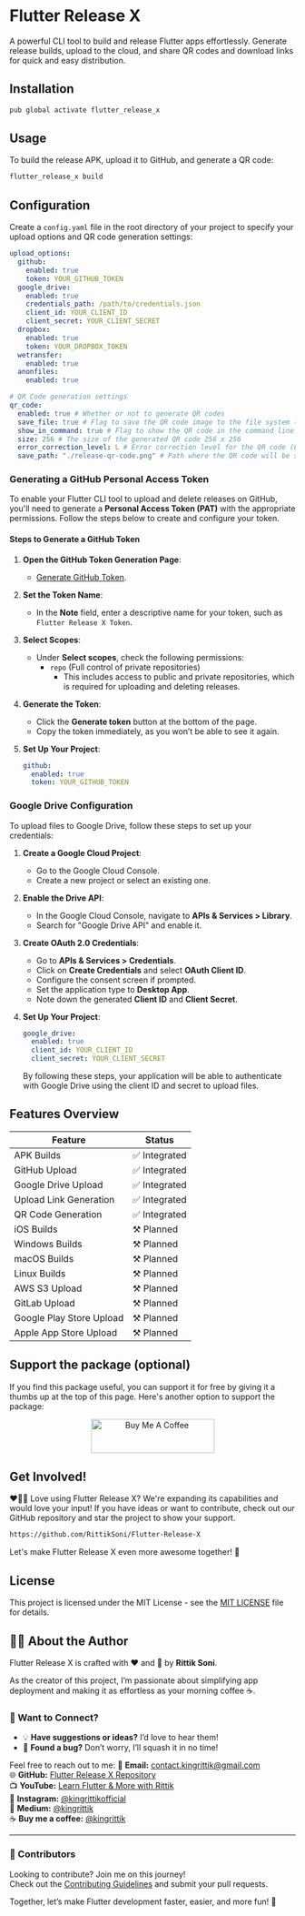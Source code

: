 # Flutter Release X

A powerful CLI tool to build and release Flutter apps effortlessly. Generate release builds, upload to the cloud, and share QR codes and download links for quick and easy distribution.

## Installation

```bash
pub global activate flutter_release_x
```

## Usage

To build the release APK, upload it to GitHub, and generate a QR code:

```bash
flutter_release_x build
```

## Configuration

Create a `config.yaml` file in the root directory of your project to specify your upload options and QR code generation settings:

```yaml
upload_options:
  github:
    enabled: true
    token: YOUR_GITHUB_TOKEN
  google_drive:
    enabled: true
    credentials_path: /path/to/credentials.json
    client_id: YOUR_CLIENT_ID
    client_secret: YOUR_CLIENT_SECRET
  dropbox:
    enabled: true
    token: YOUR_DROPBOX_TOKEN
  wetransfer:
    enabled: true
  anonfiles:
    enabled: true

# QR Code generation settings
qr_code:
  enabled: true # Whether or not to generate QR codes
  save_file: true # Flag to save the QR code image to the file system (true/false)
  show_in_command: true # Flag to show the QR code in the command line output (true/false)
  size: 256 # The size of the generated QR code 256 x 256
  error_correction_level: L # Error correction level for the QR code (L, M, Q, H)
  save_path: "./release-qr-code.png" # Path where the QR code will be saved
```

### Generating a GitHub Personal Access Token

To enable your Flutter CLI tool to upload and delete releases on GitHub, you'll need to generate a **Personal Access Token (PAT)** with the appropriate permissions. Follow the steps below to create and configure your token.

#### Steps to Generate a GitHub Token

1. **Open the GitHub Token Generation Page**:

   - [Generate GitHub Token](https://github.com/settings/tokens/new).

2. **Set the Token Name**:

   - In the **Note** field, enter a descriptive name for your token, such as `Flutter Release X Token`.

3. **Select Scopes**:

   - Under **Select scopes**, check the following permissions:
     - `repo` (Full control of private repositories)
       - This includes access to public and private repositories, which is required for uploading and deleting releases.

4. **Generate the Token**:

   - Click the **Generate token** button at the bottom of the page.
   - Copy the token immediately, as you won’t be able to see it again.

5. **Set Up Your Project**:

   ```yaml
   github:
     enabled: true
     token: YOUR_GITHUB_TOKEN
   ```

### Google Drive Configuration

To upload files to Google Drive, follow these steps to set up your credentials:

1.  **Create a Google Cloud Project**:

    - Go to the Google Cloud Console.
    - Create a new project or select an existing one.

2.  **Enable the Drive API**:

    - In the Google Cloud Console, navigate to **APIs & Services > Library**.
    - Search for "Google Drive API" and enable it.

3.  **Create OAuth 2.0 Credentials**:

    - Go to **APIs & Services > Credentials**.
    - Click on **Create Credentials** and select **OAuth Client ID**.
    - Configure the consent screen if prompted.
    - Set the application type to **Desktop App**.
    - Note down the generated **Client ID** and **Client Secret**.

4.  **Set Up Your Project**:

    ```yaml
    google_drive:
      enabled: true
      client_id: YOUR_CLIENT_ID
      client_secret: YOUR_CLIENT_SECRET
    ```

    By following these steps, your application will be able to authenticate with Google Drive using the client ID and secret to upload files.

## Features Overview

| Feature                  | Status        |
| ------------------------ | ------------- |
| APK Builds               | ✅ Integrated |
| GitHub Upload            | ✅ Integrated |
| Google Drive Upload      | ✅ Integrated |
| Upload Link Generation   | ✅ Integrated |
| QR Code Generation       | ✅ Integrated |
| iOS Builds               | ⚒ Planned     |
| Windows Builds           | ⚒ Planned     |
| macOS Builds             | ⚒ Planned     |
| Linux Builds             | ⚒ Planned     |
| AWS S3 Upload            | ⚒ Planned     |
| GitLab Upload            | ⚒ Planned     |
| Google Play Store Upload | ⚒ Planned     |
| Apple App Store Upload   | ⚒ Planned     |

## Support the package (optional)

If you find this package useful, you can support it for free by giving it a thumbs up at the top of this page. Here's another option to support the package:

<p align='center'><a href="https://www.buymeacoffee.com/kingrittik" target="_blank"><img src="https://cdn.buymeacoffee.com/buttons/v2/default-yellow.png" alt="Buy Me A Coffee" style="height: 60px !important;width: 217px !important;" ></a></p>

## Get Involved!

❤️💙🩵 Love using Flutter Release X? We're expanding its capabilities and would love your input! If you have ideas or want to contribute, check out our GitHub repository and star the project to show your support.

```bash
https://github.com/RittikSoni/Flutter-Release-X
```

Let's make Flutter Release X even more awesome together! 🌟

## License

This project is licensed under the MIT License - see the [MIT LICENSE](LICENSE) file for details.

## 👨‍💻 About the Author

Flutter Release X is crafted with ❤️ and 🚀 by **Rittik Soni**.

As the creator of this project, I’m passionate about simplifying app deployment and making it as effortless as your morning coffee ☕.

### 🌟 Want to Connect?

- 💡 **Have suggestions or ideas?** I’d love to hear them!
- 🐞 **Found a bug?** Don’t worry, I’ll squash it in no time!

Feel free to reach out to me:
📧 **Email:** [contact.kingrittik@gmail.com](mailto:contact.kingrittik@gmail.com)  
🌐 **GitHub:** [Flutter Release X Repository](https://github.com/RittikSoni/Flutter-Release-X)  
📺 **YouTube:** [Learn Flutter & More with Rittik](https://www.youtube.com/@king_rittik)  
📸 **Instagram:** [@kingrittikofficial](https://www.instagram.com/kingrittikofficial)  
📖 **Medium:** [@kingrittik](https://medium.com/@kingrittik)  
☕️ **Buy me a coffee:** [@kingrittik](https://buymeacoffee.com/kingrittik)

---

### 🤝 Contributors

Looking to contribute? Join me on this journey!  
Check out the [Contributing Guidelines](CONTRIBUTING.md) and submit your pull requests.

Together, let’s make Flutter development faster, easier, and more fun! 🎉
